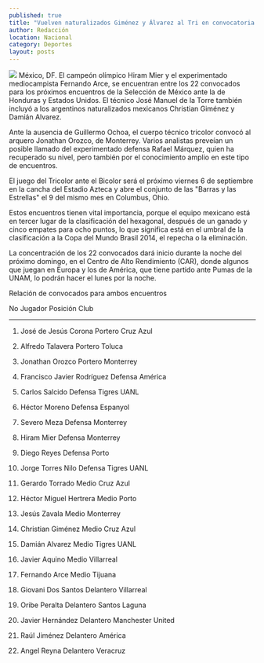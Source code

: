 ```yaml
---
published: true
title: "Vuelven naturalizados Giménez y Álvarez al Tri en convocatoria del \"Chepo\""
author: Redacción
location: Nacional
category: Deportes
layout: posts
---
```


![](http://i.imgur.com/fwQMf9nm.jpg)
México, DF. El campeón olímpico Hiram Mier y el experimentado mediocampista Fernando Arce, se encuentran entre los 22 convocados para los próximos encuentros de la Selección de México ante la de Honduras y Estados Unidos.
El técnico José Manuel de la Torre también incluyó a los argentinos naturalizados mexicanos Christian Giménez y Damián Alvarez.

Ante la ausencia de Guillermo Ochoa, el cuerpo técnico tricolor convocó al arquero Jonathan Orozco, de Monterrey. Varios analistas preveían un posible llamado del experimentado defensa Rafael Márquez, quien ha recuperado su nivel, pero también por el conocimiento amplio en este tipo de encuentros.

El juego del Tricolor ante el Bicolor será el próximo viernes 6 de septiembre en la cancha del Estadio Azteca y abre el conjunto de las "Barras y las Estrellas" el 9 del mismo mes en Columbus, Ohio.

Estos encuentros tienen vital importancia, porque el equipo mexicano está en tercer lugar de la clasificación del hexagonal, después de un ganado y cinco empates para ocho puntos, lo que significa está en el umbral de la clasificación a la Copa del Mundo Brasil 2014, el repecha o la eliminación.

La concentración de los 22 convocados dará inicio durante la noche del próximo domingo, en el Centro de Alto Rendimiento (CAR), donde algunos que juegan en Europa y los de América, que tiene partido ante Pumas de la UNAM, lo podrán hacer el lunes por la noche.

Relación de convocados para ambos encuentros

No Jugador Posición Club

------------------------------------------------------------

01. José de Jesús Corona Portero Cruz Azul

02. Alfredo Talavera Portero Toluca

03. Jonathan Orozco Portero Monterrey

04. Francisco Javier Rodríguez Defensa América

05. Carlos Salcido Defensa Tigres UANL

06. Héctor Moreno Defensa Espanyol

07. Severo Meza Defensa Monterrey

08. Hiram Mier Defensa Monterrey

09. Diego Reyes Defensa Porto

10. Jorge Torres Nilo Defensa Tigres UANL

11. Gerardo Torrado Medio Cruz Azul

12. Héctor Miguel Hertrera Medio Porto

13. Jesús Zavala Medio Monterrey

14. Christian Giménez Medio Cruz Azul

15. Damián Alvarez Medio Tigres UANL

16. Javier Aquino Medio Villarreal

17. Fernando Arce Medio Tijuana

18. Giovani Dos Santos Delantero Villarreal

19. Oribe Peralta Delantero Santos Laguna

20. Javier Hernández Delantero Manchester United

21. Raúl Jiménez Delantero América

22. Angel Reyna Delantero Veracruz
